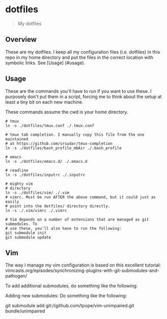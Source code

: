# dotfiles

> My dotfiles

## Overview

These are my dotfiles. I keep all my configuration files (i.e. dotfiles) in
this repo in my home directory and put the files in the correct location with
symbolic links. See [Usage] (#usage).

## Usage

These are the commands you'll have to run if you want to use these. I
purposely don't put them in a script, forcing me to think about the setup at
least a tiny bit on each new machine.

These commands assume the cwd is your home directory.

```shell
# tmux
ln -s ./dotfiles/tmux.conf ./.tmux.conf

# tmux tab completion. I manually copy this file from the one maintained
# at https://github.com/srsudar/tmux-completion
ln -s ./dotfiles/bash_profile_mbAir ./.bash_profile

# emacs
ln -s ./dotfiles/emacs.d/ ./.emacs.d 

# readline
ln -s ./dotfiles/inputrc ./.inputrc

# mighty vim
# directory
ln -s ./dotfiles/vim/ ./.vim
# vimrc. Must be run AFTER the above command, but it could just as easily
# point into the dotfiles/ directory directly.
ln -s ./.vim/vimrc ./.vimrc

# Vim depends on a number of extensions that are managed as git submodules. To
# use these, you'll also have to run the following:
git submodule init
git submodule update
```

## Vim

The way I manage my vim configuration is based on this excellent tutorial:
vimcasts.org/episodes/synchronizing-plugins-with-git-submodules-and-pathogen/

To add additional submodules, do something like the following:

Adding new submodules:
Do something like the following:

git submodule add git://github.com/tpope/vim-unimpaired.git bundle/unimpaired
